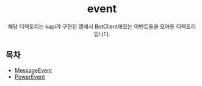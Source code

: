 <h1 align="center">event</h1>

<p align="center">
해당 디렉토리는 kapi가 구현된 앱에서 BotClient에있는 이벤트들을 모아둔 디렉토리입니다.
</p>

## 목차
- [MessageEvent](https://github.com/SkyLineLab/kapi/blob/main/event/MessageEvent.md)
- [PowerEvent](https://github.com/SkyLineLab/kapi/blob/main/event/PowerEvent.md)